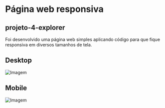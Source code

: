 # Página web responsiva

## projeto-4-explorer

Foi desenvolvido uma página web simples aplicando código para que fique responsiva em diversos tamanhos de tela.

## Desktop
![Imagem](https://i.imgur.com/snpyMPg.png)

## Mobile
![Imagem](https://i.imgur.com/y0rh3OE.png)
